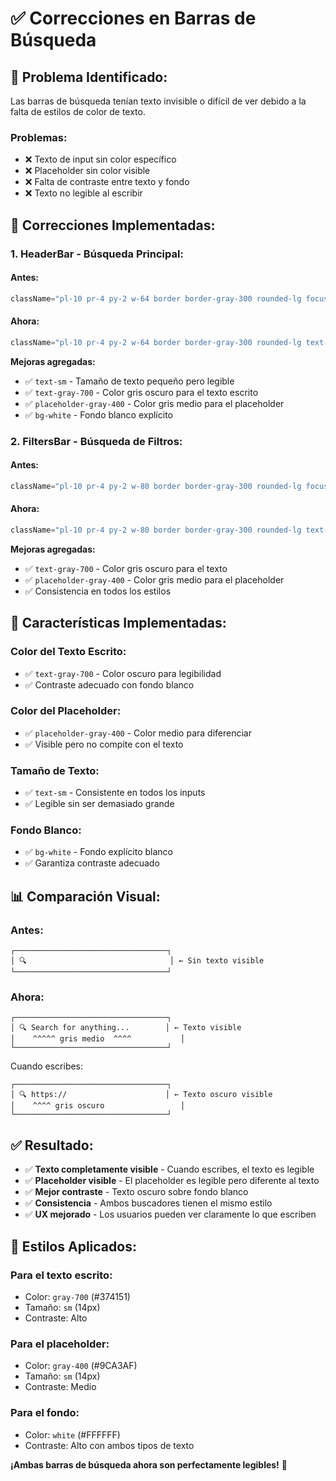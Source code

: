 # ✅ Correcciones en Barras de Búsqueda

## 🎯 **Problema Identificado:**

Las barras de búsqueda tenían texto invisible o difícil de ver debido a la falta de estilos de color de texto.

### **Problemas:**
- ❌ Texto de input sin color específico
- ❌ Placeholder sin color visible
- ❌ Falta de contraste entre texto y fondo
- ❌ Texto no legible al escribir

## 🔧 **Correcciones Implementadas:**

### **1. HeaderBar - Búsqueda Principal:**

#### **Antes:**
```typescript
className="pl-10 pr-4 py-2 w-64 border border-gray-300 rounded-lg focus:outline-none focus:ring-2 focus:ring-blue-500 focus:border-transparent"
```

#### **Ahora:**
```typescript
className="pl-10 pr-4 py-2 w-64 border border-gray-300 rounded-lg text-sm text-gray-700 placeholder-gray-400 focus:outline-none focus:ring-2 focus:ring-blue-500 focus:border-transparent bg-white"
```

**Mejoras agregadas:**
- ✅ `text-sm` - Tamaño de texto pequeño pero legible
- ✅ `text-gray-700` - Color gris oscuro para el texto escrito
- ✅ `placeholder-gray-400` - Color gris medio para el placeholder
- ✅ `bg-white` - Fondo blanco explícito

### **2. FiltersBar - Búsqueda de Filtros:**

#### **Antes:**
```typescript
className="pl-10 pr-4 py-2 w-80 border border-gray-300 rounded-lg focus:outline-none focus:ring-2 focus:ring-blue-500 focus:border-transparent bg-white text-sm"
```

#### **Ahora:**
```typescript
className="pl-10 pr-4 py-2 w-80 border border-gray-300 rounded-lg text-sm text-gray-700 placeholder-gray-400 focus:outline-none focus:ring-2 focus:ring-blue-500 focus:border-transparent bg-white"
```

**Mejoras agregadas:**
- ✅ `text-gray-700` - Color gris oscuro para el texto
- ✅ `placeholder-gray-400` - Color gris medio para el placeholder
- ✅ Consistencia en todos los estilos

## 🎨 **Características Implementadas:**

### **Color del Texto Escrito:**
- ✅ `text-gray-700` - Color oscuro para legibilidad
- ✅ Contraste adecuado con fondo blanco

### **Color del Placeholder:**
- ✅ `placeholder-gray-400` - Color medio para diferenciar
- ✅ Visible pero no compite con el texto

### **Tamaño de Texto:**
- ✅ `text-sm` - Consistente en todos los inputs
- ✅ Legible sin ser demasiado grande

### **Fondo Blanco:**
- ✅ `bg-white` - Fondo explícito blanco
- ✅ Garantiza contraste adecuado

## 📊 **Comparación Visual:**

### **Antes:**
```
┌──────────────────────────────────┐
│ 🔍                                │ ← Sin texto visible
└──────────────────────────────────┘
```

### **Ahora:**
```
┌──────────────────────────────────┐
│ 🔍 Search for anything...        │ ← Texto visible
│    ^^^^^ gris medio  ^^^^           │
└──────────────────────────────────┘
```

Cuando escribes:
```
┌──────────────────────────────────┐
│ 🔍 https://                      │ ← Texto oscuro visible
│    ^^^^ gris oscuro                 │
└──────────────────────────────────┘
```

## ✅ **Resultado:**

- ✅ **Texto completamente visible** - Cuando escribes, el texto es legible
- ✅ **Placeholder visible** - El placeholder es legible pero diferente al texto
- ✅ **Mejor contraste** - Texto oscuro sobre fondo blanco
- ✅ **Consistencia** - Ambos buscadores tienen el mismo estilo
- ✅ **UX mejorado** - Los usuarios pueden ver claramente lo que escriben

## 🎨 **Estilos Aplicados:**

### **Para el texto escrito:**
- Color: `gray-700` (#374151)
- Tamaño: `sm` (14px)
- Contraste: Alto

### **Para el placeholder:**
- Color: `gray-400` (#9CA3AF)
- Tamaño: `sm` (14px)
- Contraste: Medio

### **Para el fondo:**
- Color: `white` (#FFFFFF)
- Contraste: Alto con ambos tipos de texto

**¡Ambas barras de búsqueda ahora son perfectamente legibles!** 🎉
